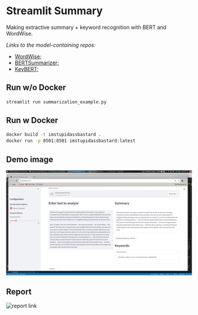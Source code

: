 # Streamlit Summary

Making extractive summary + keyword recognition with BERT and WordWise.

*Links to the model-containing repos:*

- [WordWise;](https://github.com/jaketae/wordwise)
- [BERTSummarizer;](https://github.com/dmmiller612/bert-extractive-summarizer)
- [KeyBERT;](https://github.com/MaartenGr/KeyBERT)

## Run w/o Docker

```bash
streamlit run summarization_example.py 
```

## Run w Docker

```bash
docker build -t imstupidassbastard .
docker run -p 8501:8501 imstupidassbastard:latest
```
## Demo image

![Summary and keyword demo](images/demo.png)

## Report

![report link](https://docs.google.com/document/d/1S1z2NzQoZZLiBOKyoPK2QZB97bt_FV8UBYhUKcLDRZ4/edit)
